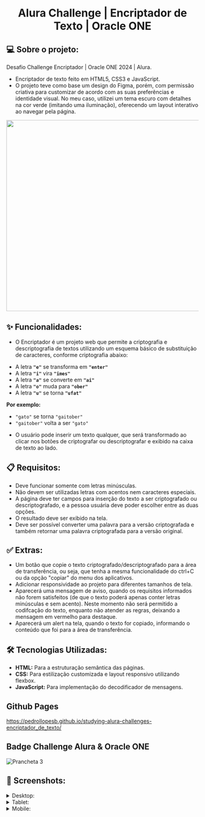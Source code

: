 <h1 align="center">Alura Challenge | Encriptador de Texto | Oracle ONE</h1>

## 💻 Sobre o projeto:
Desafio Challenge Encriptador | Oracle ONE 2024 | Alura.
- Encriptador de texto feito em HTML5, CSS3 e JavaScript.
- O projeto teve como base um design do Figma, porém, com permissão criativa para customizar de acordo com as suas preferências e identidade visual. No meu caso, utilizei um tema escuro com detalhes na cor verde (imitando uma iluminação), oferecendo um layout interativo ao navegar pela página.

<p align="center">
<img width="600" height="500" src=""/>
</p>

## ✨ Funcionalidades:
- O Encriptador é um projeto web que permite a criptografia e descriptografia de textos utilizando um esquema básico de substituição de caracteres, conforme criptografia abaixo:
<ul>
  <li> A letra <code><strong>"e"</strong></code> se transforma em <code><strong>"enter"</strong></code></li>
  <li> A letra <code><strong>"i"</strong></code> vira <code><strong>"imes"</strong></code></li>
  <li> A letra <code><strong>"a"</strong></code> se converte em <code><strong>"ai"</strong></code></li>
  <li> A letra <code><strong>"o"</strong></code> muda para <code><strong>"ober"</strong></code></li>
  <li> A letra <code><strong>"u"</strong></code> se torna <code><strong>"ufat"</strong></code></li>
</ul>
<p><strong>Por exemplo:</strong></p>
<ul>
  <li><code>"gato"</code> se torna <code>"gaitober"</code></li>
  <li><code>"gaitober"</code> volta a ser <code>"gato"</code></li>
</ul>

- O usuário pode inserir um texto qualquer, que será transformado ao clicar nos botões de criptografar ou descriptografar e exibido na caixa de texto ao lado.

## 📋 Requisitos:
- Deve funcionar somente com letras minúsculas.
- Não devem ser utilizadas letras com acentos nem caracteres especiais.
- A página deve ter campos para inserção do texto a ser criptografado ou descriptografado, e a pessoa usuária deve poder escolher entre as duas opções.
- O resultado deve ser exibido na tela.
- Deve ser possível converter uma palavra para a versão criptografada e também retornar uma palavra criptografada para a versão original.

## ✅ Extras:
- Um botão que copie o texto criptografado/descriptografado para a área de transferência, ou seja, que tenha a mesma funcionalidade do ctrl+C ou da opção "copiar" do menu dos aplicativos.
- Adicionar responsividade ao projeto para diferentes tamanhos de tela.
- Aparecerá uma mensagem de aviso, quando os requisitos informados não forem satisfeitos (de que o texto poderá apenas conter letras minúsculas e sem acento). Neste momento não será permitido a codifcação do texto, enquanto não atender as regras, deixando a mensagem em vermelho para destaque.
- Aparecerá um alert na tela, quando o texto for copiado, informando o conteúdo que foi para a área de transferência.

## 🛠 Tecnologias Utilizadas:
- **HTML:** Para a estruturação semântica das páginas.
- **CSS:** Para estilização customizada e layout responsivo utilizando flexbox.
- **JavaScript:** Para implementação do decodificador de mensagens.

## Github Pages
https://pedrollopesb.github.io/studying-alura-challenges-encriptador_de_texto/

Badge Challenge Alura & Oracle ONE
---
![Prancheta 3](https://github.com/user-attachments/assets/be0fe943-38f0-4136-9679-60a7ca4fa2ae)

## 🎨 Screenshots:

<details><summary>Desktop:</summary>

https://github.com/user-attachments/assets/45a41d28-3889-4c76-9d8b-a8e2bdf85361

https://github.com/user-attachments/assets/77490968-7cc5-4143-b962-48422ecb7b5d

</details>

<details><summary>Tablet:</summary>

https://github.com/user-attachments/assets/9b0d6444-bc16-412b-ba72-b8a0ca251b41

https://github.com/user-attachments/assets/6b4ef310-0e3d-4edf-8f7f-a3f45fb50036

</details>

<details><summary>Mobile:</summary>

https://github.com/user-attachments/assets/d49af9ea-defa-4401-bdbc-5d958b15791f

https://github.com/user-attachments/assets/34fdd140-d071-44c5-b107-bcb8964f7185

</details>


